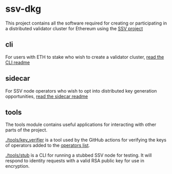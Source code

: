 # ssv-dkg

This project contains all the software required for creating or participating in a distributed validator cluster for Ethereum using the [SSV project](https://github.com/bloxapp/ssv)

## cli
For users with ETH to stake who wish to create a validator cluster, [read the CLI readme](./cli/README.md)

## sidecar
For SSV node operators who wish to opt into distributed key generation opportunities, [read the sidecar readme](./sidecar/README.md)

## tools
The tools module contains useful applications for interacting with other parts of the project.

[./tools/key_verifier](./tools/key_verifier) is a tool used by the GitHub actions for verifying the keys of operators added to the [operators list](./nodes/operators.json).

[./tools/stub](./tools/stub) is a CLI for running a stubbed SSV node for testing. It will respond to identity requests with a valid RSA public key for use in encryption.